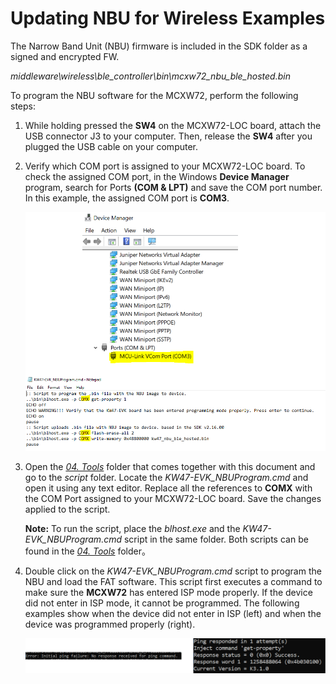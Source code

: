 # Updating NBU for Wireless Examples

The Narrow Band Unit \(NBU\) firmware is included in the SDK folder as a signed and encrypted FW.

*middleware\\wireless\\ble\_controller\\bin\\mcxw72\_nbu\_ble\_hosted.bin*

To program the NBU software for the MCXW72, perform the following steps:

1.  While holding pressed the **SW4** on the MCXW72-LOC board, attach the USB connector J3 to your computer. Then, release the **SW4** after you plugged the USB cable on your computer.

2.  Verify which COM port is assigned to your MCXW72-LOC board. To check the assigned COM port, in the Windows **Device Manager** program, search for Ports **\(COM & LPT\)** and save the COM port number. In this example, the assigned COM port is **COM3**.

    ![](../images/nbu_check_com_port.png "Check the assigned COM port")

3.  Open the [*04. Tools*](https://nxp1.sharepoint.com/:f:/r/teams/ext131/kw47/Documents/04.%20Tools?csf=1&web=1&e=NNX84h) folder that comes together with this document and go to the *script* folder. Locate the *KW47-EVK_NBUProgram.cmd* and open it using any text editor. Replace all the references to **COMX** with the COM Port assigned to your MCXW72-LOC board. Save the changes applied to the script.

    **Note:** To run the script, place the *blhost.exe* and the *KW47-EVK_NBUProgram.cmd* script in the same folder. Both scripts can be found in the [*04. Tools*](https://nxp1.sharepoint.com/:f:/r/teams/ext131/kw47/Documents/04.%20Tools?csf=1&web=1&e=NNX84h) folder。

4.  Double click on the *KW47-EVK_NBUProgram.cmd* script to program the NBU and load the FAT software. This script first executes a command to make sure the **MCXW72** has entered ISP mode properly. If the device did not enter in ISP mode, it cannot be programmed. The following examples show when the device did not enter in ISP \(left\) and when the device was programmed properly \(right\).

    ![](../images/nbu_programmed.png "Load the FAT software")


